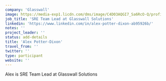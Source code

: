 ```yaml
---
company: 'Glasswall'
image: https://media-exp1.licdn.com/dms/image/C4D03AQGI7_Sa6RcO-Q/profile-displayphoto-shrink_200_200/0?e=1588204800&v=beta&t=my-1nFot7XWqIc_vaRlCzSC3m7jteY9eBF7VZezeR7I
job_title: 'SRE Team Lead at Glasswall Solutions'
linkedin: 'https://www.linkedin.com/in/alex-potter-dixon-ab95926b/'
notes: ''
project_leader: ''
status: add-details
title: 'Alex Potter-Dixon'
travel_from: ''
twitter: ''
type: participant
website: ''
---
```

Alex is SRE Team Lead at Glasswall Solutions
